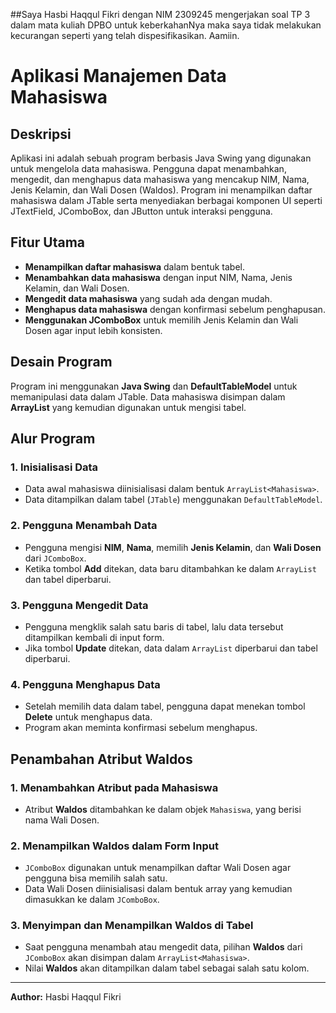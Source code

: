 ##Saya Hasbi Haqqul Fikri dengan NIM 2309245 mengerjakan soal TP 3 dalam mata kuliah DPBO untuk keberkahanNya maka saya tidak melakukan kecurangan seperti yang telah dispesifikasikan. Aamiin.


# Aplikasi Manajemen Data Mahasiswa

## Deskripsi
Aplikasi ini adalah sebuah program berbasis Java Swing yang digunakan untuk mengelola data mahasiswa. Pengguna dapat menambahkan, mengedit, dan menghapus data mahasiswa yang mencakup NIM, Nama, Jenis Kelamin, dan Wali Dosen (Waldos). Program ini menampilkan daftar mahasiswa dalam JTable serta menyediakan berbagai komponen UI seperti JTextField, JComboBox, dan JButton untuk interaksi pengguna.

## Fitur Utama
- **Menampilkan daftar mahasiswa** dalam bentuk tabel.
- **Menambahkan data mahasiswa** dengan input NIM, Nama, Jenis Kelamin, dan Wali Dosen.
- **Mengedit data mahasiswa** yang sudah ada dengan mudah.
- **Menghapus data mahasiswa** dengan konfirmasi sebelum penghapusan.
- **Menggunakan JComboBox** untuk memilih Jenis Kelamin dan Wali Dosen agar input lebih konsisten.

## Desain Program
Program ini menggunakan **Java Swing** dan **DefaultTableModel** untuk memanipulasi data dalam JTable. Data mahasiswa disimpan dalam **ArrayList** yang kemudian digunakan untuk mengisi tabel.

## Alur Program
### 1. Inisialisasi Data
- Data awal mahasiswa diinisialisasi dalam bentuk `ArrayList<Mahasiswa>`.
- Data ditampilkan dalam tabel (`JTable`) menggunakan `DefaultTableModel`.

### 2. Pengguna Menambah Data
- Pengguna mengisi **NIM**, **Nama**, memilih **Jenis Kelamin**, dan **Wali Dosen** dari `JComboBox`.
- Ketika tombol **Add** ditekan, data baru ditambahkan ke dalam `ArrayList` dan tabel diperbarui.

### 3. Pengguna Mengedit Data
- Pengguna mengklik salah satu baris di tabel, lalu data tersebut ditampilkan kembali di input form.
- Jika tombol **Update** ditekan, data dalam `ArrayList` diperbarui dan tabel diperbarui.

### 4. Pengguna Menghapus Data
- Setelah memilih data dalam tabel, pengguna dapat menekan tombol **Delete** untuk menghapus data.
- Program akan meminta konfirmasi sebelum menghapus.

## Penambahan Atribut Waldos
### 1. Menambahkan Atribut pada Mahasiswa
- Atribut **Waldos** ditambahkan ke dalam objek `Mahasiswa`, yang berisi nama Wali Dosen.

### 2. Menampilkan Waldos dalam Form Input
- `JComboBox` digunakan untuk menampilkan daftar Wali Dosen agar pengguna bisa memilih salah satu.
- Data Wali Dosen diinisialisasi dalam bentuk array yang kemudian dimasukkan ke dalam `JComboBox`.

### 3. Menyimpan dan Menampilkan Waldos di Tabel
- Saat pengguna menambah atau mengedit data, pilihan **Waldos** dari `JComboBox` akan disimpan dalam `ArrayList<Mahasiswa>`.
- Nilai **Waldos** akan ditampilkan dalam tabel sebagai salah satu kolom.

---
**Author:** Hasbi Haqqul Fikri

